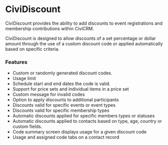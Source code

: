 # CiviDiscount
CiviDiscount provides the ability to add discounts to event registrations and membership contributions within CiviCRM. 

CiviDiscount is designed to allow discounts of a set percentage or dollar amount through the use of a custom discount code or applied automatically based on specific criteria.

### Features
* Custom or randomly generated discount codes.
* Usage limit
* Schedule start and end dates the code is valid.
* Support for price sets and individual items in a price set
* Custom message for invalid codes
* Option to apply discounts to additional participants
* Discounts valid for specific events or event types
* Discounts valid for specific membership types
* Automatic discounts applied for specific members types or statuses
* Automatic discounts applied to contacts based on type, age, country or custom fields.
* Code summary screen displays usage for a given discount code
* Usage and assigned code tabs on a contact record
